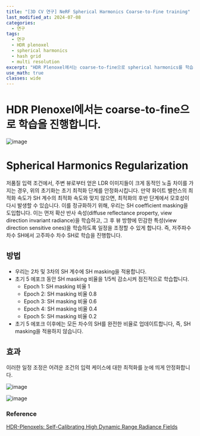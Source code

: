 ```yaml
---
title: "[3D CV 연구] NeRF Spherical Harmonics Coarse-to-Fine training"
last_modified_at: 2024-07-08
categories:
  - 연구
tags:
  - 연구
  - HDR plenoxel
  - spherical harmonics
  - hash grid
  - multi resolution
excerpt: "HDR Plenoxel에서는 coarse-to-fine으로 spherical harmonics를 학습시킵니다."
use_math: true
classes: wide
---
```


# HDR Plenoxel에서는 coarse-to-fine으로 학습을 진행합니다.

![image](https://github.com/sandokim/sandokim.github.io/assets/74639652/05b9c904-8539-4eb9-a955-52085a9caf4a)

# Spherical Harmonics Regularization

저품질 입력 조건에서, 주변 뷰로부터 얻은 LDR 이미지들이 크게 동적인 노출 차이를 가지는 경우, 위의 초기화는 초기 최적화 단계를 안정화시킵니다. 만약 화이트 밸런스의 최적화 속도가 SH 계수의 최적화 속도와 맞지 않으면, 최적화의 후반 단계에서 모호성이 다시 발생할 수 있습니다. 이를 정규화하기 위해, 우리는 SH coefficient masking을 도입합니다. 이는 먼저 확산 반사 속성(diffuse reflectance property, view direction invariant radiance)을 학습하고, 그 후 뷰 방향에 민감한 특성(view direction sensitive ones)을 학습하도록 일정을 조정할 수 있게 합니다. 즉, 저주파수 차수 SH에서 고주파수 차수 SH로 학습을 진행합니다.

## 방법

- 우리는 2차 및 3차의 SH 계수에 SH masking을 적용합니다.
- 초기 5 에포크 동안 SH masking 비율을 1/5씩 감소시켜 점진적으로 학습합니다.
  - Epoch 1: SH masking 비율 1
  - Epoch 2: SH masking 비율 0.8
  - Epoch 3: SH masking 비율 0.6
  - Epoch 4: SH masking 비율 0.4
  - Epoch 5: SH masking 비율 0.2
- 초기 5 에포크 이후에는 모든 차수의 SH를 완전한 비율로 업데이트합니다, 즉, SH masking을 적용하지 않습니다.

## 효과

이러한 일정 조정은 어려운 조건의 입력 케이스에 대한 최적화를 눈에 띄게 안정화합니다.

![image](https://github.com/sandokim/sandokim.github.io/assets/74639652/ad7c48a1-e33c-4be9-9b72-05e37d36f650)

![image](https://github.com/sandokim/sandokim.github.io/assets/74639652/0d8f5c24-f54e-4680-9238-3da5d1ae5a2a)




### Reference
[HDR-Plenoxels: Self-Calibrating High Dynamic Range Radiance Fields](https://hdr-plenoxels.github.io/)



